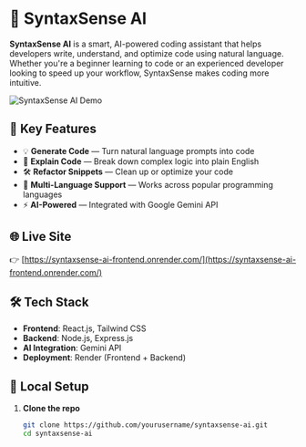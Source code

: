 # 🧠 SyntaxSense AI

**SyntaxSense AI** is a smart, AI-powered coding assistant that helps developers write, understand, and optimize code using natural language. Whether you're a beginner learning to code or an experienced developer looking to speed up your workflow, SyntaxSense makes coding more intuitive.

![SyntaxSense AI Demo](https://your-demo-image-or-gif-link.com) <!-- Replace with actual image or gif link -->

## 🚀 Key Features

- 💡 **Generate Code** — Turn natural language prompts into code
- 🧠 **Explain Code** — Break down complex logic into plain English
- 🛠 **Refactor Snippets** — Clean up or optimize your code
- 🔄 **Multi-Language Support** — Works across popular programming languages
- ⚡ **AI-Powered** — Integrated with Google Gemini API

## 🌐 Live Site

👉 [https://syntaxsense-ai-frontend.onrender.com/](https://syntaxsense-ai-frontend.onrender.com/)

## 🛠️ Tech Stack

- **Frontend**: React.js, Tailwind CSS
- **Backend**: Node.js, Express.js
- **AI Integration**: Gemini API
- **Deployment**: Render (Frontend + Backend)

## 🧪 Local Setup

1. **Clone the repo**
   ```bash
   git clone https://github.com/yourusername/syntaxsense-ai.git
   cd syntaxsense-ai
